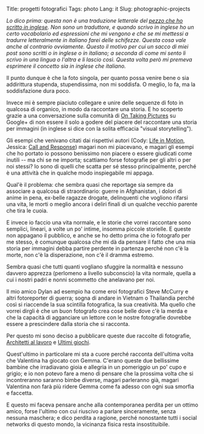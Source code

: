 Title: progetti fotografici
Tags: photo
Lang: it
Slug: photographic-projects


_Lo dico prima: questa non è una traduzione letterale del [pezzo che ho scritto in inglese]({filename}2013-11-11-photographic-projects.md). Non sono un traduttore, e quando scrivo in inglese ho un certo vocabolario ed espressioni che mi vengono e che se mi mettessi a tradurre letteralmente in italiano farei delle schifezze. Questa cosa vale anche al contrario ovviamente. Questo il motivo per cui un sacco di miei post sono scritti o in inglese o in italiano; a seconda di come mi sento li scrivo in una lingua o l'altra e li lascio così. Questa volta però mi premeva esprimere il concetto sia in inglese che italiano._

Il punto dunque è che la foto singola, per quanto possa venire bene o sia addirittura stupenda, stupendissima, non mi soddisfa. O meglio, lo fa, ma la soddisfazione dura poco.

Invece mi è sempre piaciuto collegare e unire delle sequenze di foto in qualcosa di organico, in modo da raccontare una storia. E ho scoperto grazie a una conversazione sulla comunità di [On Taking Pictures](http://5by5.tv/otp) su Google+ di non essere il solo a godere del piacere del raccontare una storia per immagini (in inglese si dice con la solita efficacia "visual storytelling").

Gli esempi che venivano citati dai rispettivi autori (Cody: [Life in Motion](http://codylovesandrea.com/blog/2013/11/10/life-in-motion), Jessica: [Call and Response](http://www.sienafallsmedia.com/callandresponse/depth-3)) magari non mi piacevano, e magari gli esempi che ho portato io possono benissimo non piacere o essere giudicati come inutili -- ma chi se ne importa; scattiamo forse fotografie per gli altri o per noi stessi? Io sono di quelli che scatta per sé stesso principalmente, perché è una attività che in qualche modo inspiegabile mi appaga.

Qual'è il problema: che sembra quasi che reportage sia sempre da associare a qualcosa di straordinario: guerre in Afghanistan, i dolori di anime in pena, ex-belle ragazze drogate, delinquenti che vogliono rifarsi una vita, le morti o meglio ancora i deliri finali di un qualche vecchio parente che tira le cuoia.

E invece io faccio una vita normale, e le storie che vorrei raccontare sono semplici, lineari, a volte un po' intime, insomma piccole storielle. E queste non appagano il pubblico, e anche se ho detto prima che io fotografo per me stesso, è comunque qualcosa che mi dà da pensare il fatto che una mia storia per immagini debba partire perdente in partenza perché non c'è la morte, non c'è la disperazione, non c'è il dramma estremo.

Sembra quasi che tutti quanti vogliano sfuggire la normalità e nessuno davvero apprezza (perlomeno a livello subconscio) la vita normale, quella a cui i nostri padri e nonni scommetto che anelavano per noi.

Il mio amico Dylan ad esempio ha come eroi fotografici Steve McCurry e altri fotoreporter di guerra; sogna di andare in Vietnam o Thailandia perché così si riaccende la sua scintilla fotografica, la sua creatività. Ma quello che vorrei dirgli è che un buon fotografo crea cose belle dove c'è la merda e che la capacità di agganciare un lettore con le nostre fotografie dovrebbe essere a prescindere dalla storia che si racconta.

Per questo mi sono deciso a pubblicare queste due raccolte di fotografie, [Architetti al lavoro]({filename}2013-10-26-architetti-al-lavoro.md) e [Ultimi giochi]({filename}2013-11-06-ultimi-giochi.md).

Quest'ultimo in particolare mi sta a cuore perché racconta dell'ultima volta che Valentina ha giocato con Gemma. C'erano queste due bellissime bambine che irradiavano gioia e allegria in un pomeriggio un po' cupo e grigio; e io non potevo fare a meno di pensare che la prossima volta che si incontreranno saranno bimbe diverse, magari parleranno già, magari Valentina non farà più ridere Gemma come fa adesso con ogni sua smorfia e faccetta.

E questo mi faceva pensare anche alla contemporanea perdita per un ottimo amico, forse l'ultimo con cui riuscivo a parlare sinceramente, senza nessuna maschera; e dico perdita a ragione, perché nonostante tutti i social networks di questo mondo, la vicinanza fisica resta insostituibile.
